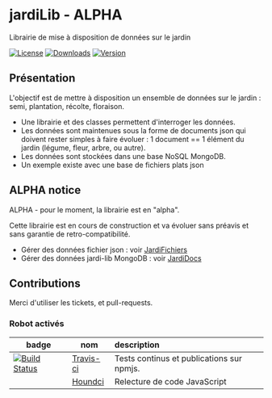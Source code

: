 # jardiLib - ALPHA

Librairie de mise à disposition de données sur le jardin

[![License](https://img.shields.io/github/license/boly38/jardiLib.svg)](https://github.com/boly38/jardiLib)
[![Downloads](https://img.shields.io/npm/dm/jardi-lib.svg)](https://www.npmjs.com/package/jardi-lib)
[![Version](https://img.shields.io/npm/v/jardi-lib.svg)](https://www.npmjs.com/package/jardi-lib)

## Présentation

L'objectif est de mettre à disposition un ensemble de données sur le jardin : semi, plantation, récolte, floraison. 

- Une librairie et des classes permettent d'interroger les données.
- Les données sont maintenues sous la forme de documents json qui doivent rester simples à faire évoluer :
  1 document == 1 élément du jardin (légume, fleur, arbre, ou autre).
- Les données sont stockées dans une base NoSQL MongoDB.
- Un exemple existe avec une base de fichiers plats json

## ALPHA notice

ALPHA - pour le moment, la librairie est en "alpha".

 Cette librairie est en cours de construction et va évoluer sans préavis et sans garantie de retro-compatibilité.

- Gérer des données fichier json : voir [JardiFichiers](docs/JardiFichiers.md)
- Gérer des données jardi-lib MongoDB : voir [JardiDocs](docs/JardiDocs.md)


## Contributions

Merci d'utiliser les tickets, et pull-requests.

### Robot activés

| badge  | nom   | description  |
|--------|-------|:--------|
| [![Build Status](https://travis-ci.com/boly38/jardiLib.svg?branch=master)](https://travis-ci.com/boly38/jardiLib) |[Travis-ci](https://travis-ci.com/github/boly38/jardiLib)|Tests continus et publications sur npmjs.
|  |[Houndci](https://houndci.com/)|Relecture de code JavaScript |

